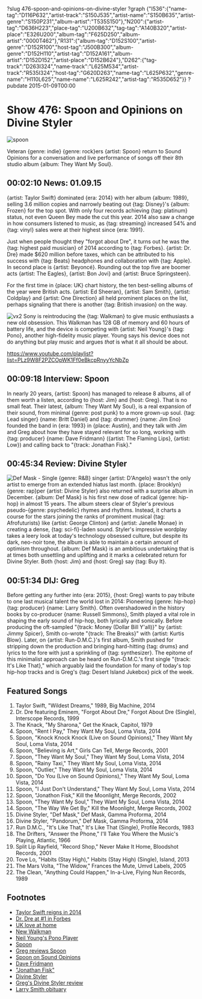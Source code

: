 ?slug 476-spoon-and-opinions-on-divine-styler
?graph {"I536":{"name-tag":"D116P632","artist-track":"S150J535","artist-name":"S150B635","artist-genre":"S150P231","album-artist":"T535S150"},"N200":{"artist-tag":"D636H223","place-tag":"U200B632","tag-tag":"A140B320","artist-place":"E326U200","album-tag":"F625D250","album-artist":"0000T462"},"R131":{"album-tag":"D152S100","artist-genre":"D152R100","host-tag":"J500B300","album-genre":"D152H110","artist-tag":"D152A161","album-artist":"D152D152","artist-place":"D152B624"},"D262":{"tag-track":"D263I324","name-track":"L625M534","artist-track":"R535I324","host-tag":"G620D263","name-tag":"L625P632","genre-name":"H110L625","name-name":"L625R242","artist-tag":"R535D652"}}
?pubdate 2015-01-09T00:00

# Show 476: Spoon and Opinions on Divine Styler

![spoon](http://static.soundopinions.org/images/2015/spoon_web2.jpg)

Veteran {genre: indie} {genre: rock}ers {artist: Spoon} return to Sound Opinions for a conversation and live performance of songs off their 8th studio album {album: They Want My Soul}. 


## 00:02:10 News: 01.09.15  

{artist: Taylor Swift} dominated {era: 2014} with her album {album: 1989}, selling 3.6 million copies and narrowly beating out {tag: Disney}'s {album: Frozen} for the top spot. With only four records achieving {tag: platinum} status, not even Queen Bey made the cut this year. 2014 also saw a change in how consumers listened to music, as {tag: streaming} increased 54% and {tag: vinyl} sales were at their highest since {era: 1991}.

Just when people thought they "forgot about Dre", it turns out he was the {tag: highest paid musician} of 2014 according to {tag: Forbes}. {artist: Dr. Dre} made $620 million before taxes, which can be attributed to his success with {tag: Beats} headphones and collaboration with {tag: Apple}. In second place is {artist: Beyoncé}. Rounding out the top five are boomer acts {artist: The Eagles}, {artist: Bon Jovi} and {artist: Bruce Springsteen}.

For the first time in {place: UK} chart history, the ten best-selling albums of the year were British acts. {artist: Ed Sheeran}, {artist: Sam Smith}, {artist: Coldplay} and {artist: One Direction} all held prominent places on the list, perhaps signaling that there is another {tag: British invasion} on the way.

![vx2](//static.soundopinions.org/images/2015/vx2.jpeg)
Sony is reintroducing the {tag: Walkman} to give music enthusiasts a new old obsession. This Walkman has 128 GB of memory and 60 hours of battery life, and the device is competing with {artist: Neil Young}'s {tag: Pono}, another high-fidelity music player. Young says his device does not do anything but play music and argues *that* is what it all should be about.

https://www.youtube.com/playlist?list=PLz9W8F2PZCOpWK1Ff0eBkcpRnyyYcNbZp
## 00:09:18 Interview: Spoon
In nearly 20 years, {artist: Spoon} has managed to release 8 albums, all of them worth a listen, according to {host: Jim} and {host: Greg}. That is no small feat. Their latest, {album: They Want My Soul}, is a real expansion of their sound, from minimal {genre: post punk} to a more grown-up soul. {tag: Lead singer} {name: Britt Daniel} and {tag: drummer} {name: Jim Eno} founded the band in {era: 1993} in {place: Austin}, and they talk with Jim and Greg about how they have stayed relevant for so long, working with {tag: producer} {name: Dave Fridmann} ({artist: The Flaming Lips}, {artist: Low}) and calling back to "{track: Jonathan Fisk}."  

## 00:45:34 Review: Divine Styler
![Def Mask - Single](http://is5.mzstatic.com/image/thumb/Music1/v4/36/11/cb/3611cb7a-0dc6-1a06-a77c-752bacbd80a0/source/600x600bb.jpg "2893155/977646108")
{genre: R&B} singer {artist: D'Angelo} wasn't the only artist to emerge from an extended hiatus last month. {place: Brooklyn} {genre: rap}per {artist: Divine Styler} also returned with a surprise album in December. {album: Def Mask} is his first new dose of radical {genre: hip-hop} in almost 15 years.  The album steers clear of Styler's previous pseudo-{genre: psychedelic} rhymes and rhythms. Instead, it charts a course for the stars joining the ranks of prominent musical {tag: Afrofuturists} like {artist: George Clinton} and {artist: Janelle Monae} in creating a dense, {tag: sci-fi}-laden sound. Styler's impressive wordplay takes a leery look at today's technology obsessed culture, but despite its dark, neo-noir tone, the album is able to maintain a certain amount of optimism throughout. {album: Def Mask} is an ambitious undertaking that is at times both unsettling and uplifting and it marks a celebrated return for Divine Styler. Both {host: Jim} and {host: Greg} say {tag: Buy It}.    


## 00:51:34 DIJ: Greg
Before getting any further into {era: 2015}, {host: Greg} wants to pay tribute to one last musical talent the world lost in 2014: Pioneering {genre: hip-hop} {tag: producer} {name: Larry Smith}. Often overshadowed in the history books by co-producer {name: Russell Simmons}, Smith played a vital role in shaping the early sound of hip-hop, both lyrically and sonically. Before producing the oft-sampled "{track: Money (Dollar Bill Y'all)}" by {artist: Jimmy Spicer}, Smith co-wrote "{track: The Breaks}" with {artist: Kurtis Blow}. Later, on {artist: Run-D.M.C.}'s first album, Smith pushed for stripping down the production and bringing hard-hitting {tag: drums} and lyrics to the fore with just a sprinkling of {tag: synthesizer}. The epitome of this minimalist approach can be heard on Run-D.M.C.'s first single "{track: It's Like That}," which arguably laid the foundation for many of today's top hip-hop tracks and is Greg's {tag: Desert Island Jukebox} pick of the week.


## Featured Songs
1. Taylor Swift, "Wildest Dreams," 1989, Big Machine, 2014 
1. Dr. Dre featuring Eminem, "Forgot About Dre," Forgot About Dre (Single), Interscope Records, 1999 
1. The Knack, "My Sharona," Get the Knack, Capitol, 1979 
1. Spoon, "Rent I Pay," They Want My Soul, Loma Vista, 2014 
1. Spoon, "Knock Knock Knock (Live on Sound Opinions)," They Want My Soul, Loma Vista, 2014
1. Spoon, "Believing is Art," Girls Can Tell, Merge Records, 2001 
1. Spoon, "They Want My Soul," They Want My Soul, Loma Vista, 2014
1. Spoon, "Rainy Taxi," They Want My Soul, Loma Vista, 2014 
1. Spoon, "Outlier," They Want My Soul, Loma Vista, 2014 
1. Spoon, "Do You (Live on Sound Opinions)," They Want My Soul, Loma Vista, 2014 
1. Spoon, "I Just Don't Understand," They Want My Soul, Loma Vista, 2014 
1. Spoon, "Jonathon Fisk," Kill the Moonlight, Merge Records, 2002 
1. Spoon, "They Want My Soul," They Want My Soul, Loma Vista, 2014 
1. Spoon, "The Way We Get By," Kill the Moonlight, Merge Records, 2002 
1. Divine Styler, "Def Mask," Def Mask, Gamma Proforma, 2014 
1. Divine Styler, "Pandorum," Def Mask, Gamma Proforma, 2014 
1. Run D.M.C., "It's Like That," It's Like That (Single), Profile Records, 1983 
1. The Drifters, "Answer the Phone," I'll Take You Where the Music's Playing, Atlantic, 1966 
1. Split Lip Rayfield, "Record Shop," Never Make It Home, Bloodshot Records, 2001 
1. Tove Lo, "Habits (Stay High)," Habits (Stay High) (Single), Island, 2013 
1. The Mars Volta, "The Widow," Frances the Mute, Umvd Labels, 2005 
1. The Clean, "Anything Could Happen," In-a-Live, Flying Nun Records, 1989 


## Footnotes
- [Taylor Swift reigns in 2014](http://artsbeat.blogs.nytimes.com/2015/01/07/taylor-swifts-reign-continues-in-2015/)
- [Dr. Dre at #1 in Forbes](http://www.forbes.com/sites/zackomalleygreenburg/2014/12/10/the-worlds-highest-paid-musicians-of-2014/)
- [UK love at home](http://www.theguardian.com/music/2015/jan/01/uk-top-10-albums-2014-british-artists)
- [New Walkman](http://money.cnn.com/2015/01/06/technology/innovationnation/sony-walkman-zx2/)
- [Neil Young's Pono Player](http://time.com/3657448/neil-young-pono-player/)
- [Spoon](http://www.spoontheband.com/)
- [Greg reviews Spoon](http://www.chicagotribune.com/entertainment/music/kot/ct-spoon-cover-jpg-20140804-photo.html)
- [Spoon on Sound Opinions](http://www.soundopinions.org/show/102/)
- [Dave Fridmann](http://www.davefridmann.com/dave/Main.html)
- ["Jonathan Fisk"](https://www.youtube.com/watch?v=CeZldPSFfTI)
- [Divine Styler](http://www.divine-styler.com/)
- [Greg's Divine Styler review](http://www.chicagotribune.com/entertainment/music/kot/sc-music-divine-styler-20141212-column.html)
- [Larry Smith obituary](http://grantland.com/hollywood-prospectus/larry-smith-run-dmc-whodini-rap-first-super-producer/)
